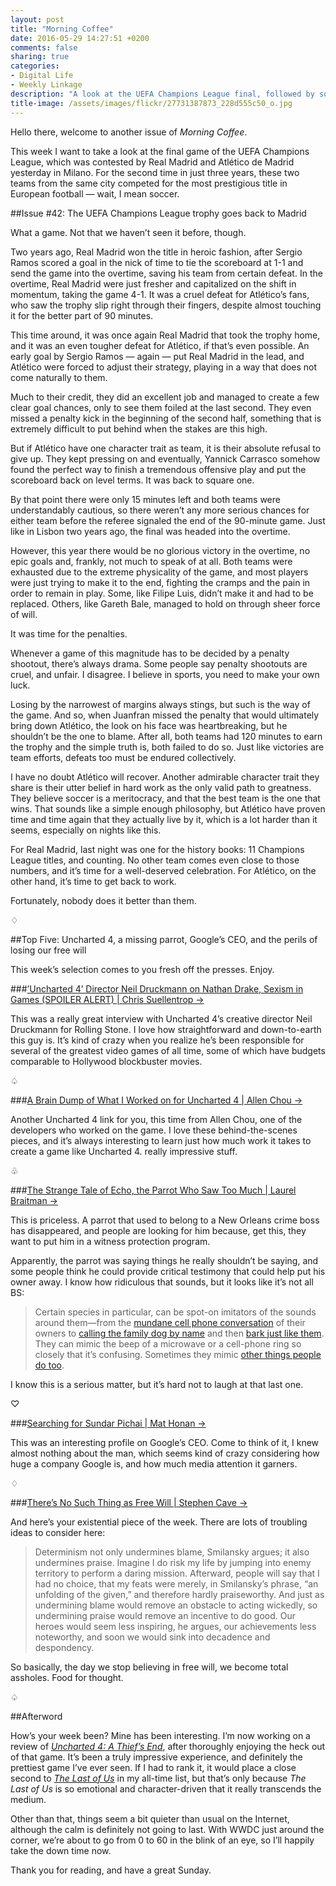 ```yaml
---
layout: post
title: "Morning Coffee"
date: 2016-05-29 14:27:51 +0200
comments: false
sharing: true
categories: 
- Digital Life
- Weekly Linkage
description: "A look at the UEFA Champions League final, followed by some of the week’s most interesting pieces of writing."
title-image: /assets/images/flickr/27731387873_228d555c50_o.jpg
---
```


Hello there, welcome to another issue of _Morning Coffee_.

This week I want to take a look at the final game of the UEFA Champions League, which was contested by Real Madrid and Atlético de Madrid yesterday in Milano. For the second time in just three years, these two teams from the same city competed for the most prestigious title in European football — wait, I mean soccer.

##Issue \#42: The UEFA Champions League trophy goes back to Madrid

What a game. Not that we haven’t seen it before, though.

Two years ago, Real Madrid won the title in heroic fashion, after Sergio Ramos scored a goal in the nick of time to tie the scoreboard at 1-1 and send the game into the overtime, saving his team from certain defeat. In the overtime, Real Madrid were just fresher and capitalized on the shift in momentum, taking the game 4-1. It was a cruel defeat for Atlético’s fans, who saw the trophy slip right through their fingers, despite almost touching it for the better part of 90 minutes.

This time around, it was once again Real Madrid that took the trophy home, and it was an even tougher defeat for Atlético, if that’s even possible. An early goal by Sergio Ramos — again — put Real Madrid in the lead, and Atlético were forced to adjust their strategy, playing in a way that does not come naturally to them. 

Much to their credit, they did an excellent job and managed to create a few clear goal chances, only to see them foiled at the last second. They even missed a penalty kick in the beginning of the second half, something that is extremely difficult to put behind when the stakes are this high.

But if Atlético have one character trait as team, it is their absolute refusal to give up. They kept pressing on and eventually, Yannick Carrasco somehow found the perfect way to finish a tremendous offensive play and put the scoreboard back on level terms. It was back to square one.

By that point there were only 15 minutes left and both teams were understandably cautious, so there weren’t any more serious chances for either team before the referee signaled the end of the 90-minute game. Just like in Lisbon two years ago, the final was headed into the overtime.

However, this year there would be no glorious victory in the overtime, no epic goals and, frankly, not much to speak of at all. Both teams were exhausted due to the extreme physicality of the game, and most players were just trying to make it to the end, fighting the cramps and the pain in order to remain in play. Some, like Filipe Luis, didn’t make it and had to be replaced. Others, like Gareth Bale, managed to hold on through sheer force of will.

It was time for the penalties.

Whenever a game of this magnitude has to be decided by a penalty shootout, there’s always drama. Some people say penalty shootouts are cruel, and unfair. I disagree. I believe in sports, you need to make your own luck.  

Losing by the narrowest of margins always stings, but such is the way of the game. And so, when Juanfran missed the penalty that would ultimately bring down Atlético, the look on his face was heartbreaking, but he shouldn’t be the one to blame. After all, both teams had 120 minutes to earn the trophy and the simple truth is, both failed to do so. Just like victories are team efforts, defeats too must be endured collectively.

I have no doubt Atlético will recover. Another admirable character trait they share is their utter belief in hard work as the only valid path to greatness. They believe soccer is a meritocracy, and that the best team is the one that wins. That sounds like a simple enough philosophy, but Atlético have proven time and time again that they actually live by it, which is a lot harder than it seems, especially on nights like this. 

For Real Madrid, last night was one for the history books: 11 Champions League titles, and counting. No other team comes even close to those numbers, and it’s time for a well-deserved celebration. For Atlético, on the other hand, it’s time to get back to work.

Fortunately, nobody does it better than them.

<p class="card-separator">♢</p>

##Top Five: Uncharted 4, a missing parrot, Google’s CEO, and the perils of losing our free will

This week’s selection comes to you fresh off the presses. Enjoy. 

###[’Uncharted 4’ Director Neil Druckmann on Nathan Drake, Sexism in Games (SPOILER ALERT) | Chris Suellentrop →](http://www.rollingstone.com/culture/news/uncharted-4-director-neil-druckmann-on-nathan-drake-sexism-in-games-20160524)

This was a really great interview with Uncharted 4’s creative director Neil Druckmann for Rolling Stone. I love how straightforward and down-to-earth this guy is. It’s kind of crazy when you realize he’s been responsible for several of the greatest video games of all time, some of which have budgets comparable to Hollywood blockbuster movies.

<p class="card-separator">♤</p>

###[A Brain Dump of What I Worked on for Uncharted 4 | Allen Chou →](http://allenchou.net/2016/05/a-brain-dump-of-what-i-worked-on-for-uncharted-4/)

Another Uncharted 4 link for you, this time from Allen Chou, one of the developers who worked on the game. I love these behind-the-scenes pieces, and it’s always interesting to learn just how much work it takes to create a game like Uncharted 4. really impressive stuff.
 
<p class="card-separator">♧</p>

###[The Strange Tale of Echo, the Parrot Who Saw Too Much | Laurel Braitman →](http://digg.com/2016/parrot-witness-protection)

This is priceless. A parrot that used to belong to a New Orleans crime boss has disappeared, and people are looking for him because, get this, they want to put him in a witness protection program.

Apparently, the parrot was saying things he really shouldn’t be saying, and some people think he could provide critical testimony that could help put his owner away. I know how ridiculous that sounds, but it looks like it’s not all BS:

> Certain species in particular, can be spot-on imitators of the sounds around them—from the [mundane cell phone conversation](https://www.youtube.com/watch?v=kXUrVXtCprU) of their owners to [calling the family dog by name](https://youtu.be/GcbYHWUnE0I?t=23s) and then [bark just like them](https://www.youtube.com/watch?v=G268RE6GR4Y). They can mimic the beep of a microwave or a cell-phone ring so closely that it’s confusing. Sometimes they mimic [other things people do too](https://www.youtube.com/watch?v=2M8jxB0LZeA).

I know this is a serious matter, but it’s hard not to laugh at that last one.


<p class="card-separator">♡</p>

###[Searching for Sundar Pichai | Mat Honan →](https://www.buzzfeed.com/mathonan/searching-for-google-ceo-sundar-pichai-the-most-powerful-tec)

This was an interesting profile on Google’s CEO. Come to think of it, I knew almost nothing about the man, which seems kind of crazy considering how huge a company Google is, and how much media attention it garners.

<p class="card-separator">♢</p>

###[There’s No Such Thing as Free Will  | Stephen Cave →](http://www.theatlantic.com/magazine/archive/2016/06/theres-no-such-thing-as-free-will/480750/)

And here’s your existential piece of the week. There are lots of troubling ideas to consider here:

> Determinism not only undermines blame, Smilansky argues; it also undermines praise. Imagine I do risk my life by jumping into enemy territory to perform a daring mission. Afterward, people will say that I had no choice, that my feats were merely, in Smilansky’s phrase, “an unfolding of the given,” and therefore hardly praiseworthy. And just as undermining blame would remove an obstacle to acting wickedly, so undermining praise would remove an incentive to do good. Our heroes would seem less inspiring, he argues, our achievements less noteworthy, and soon we would sink into decadence and despondency.

So basically, the day we stop believing in free will, we become total assholes. Food for thought.

<p class="card-separator">♤</p>


##Afterword

How’s your week been? Mine has been interesting. I’m now working on a review of [_Uncharted 4: A Thief’s End_](http://amzn.to/1OVriPq), after thoroughly enjoying the heck out of that game. It’s been a truly impressive experience, and definitely the prettiest game I’ve ever seen. If I had to rank it, it would place a close second to [_The Last of Us_](http://amzn.to/1TQgU0X) in my all-time list, but that’s only because _The Last of Us_ is so emotional and character-driven that it really transcends the medium.

Other than that, things seem a bit quieter than usual on the Internet, although the calm is definitely not going to last. With WWDC just around the corner, we’re about to go from 0 to 60 in the blink of an eye, so I’ll happily take the down time now.

Thank you for reading, and have a great Sunday.